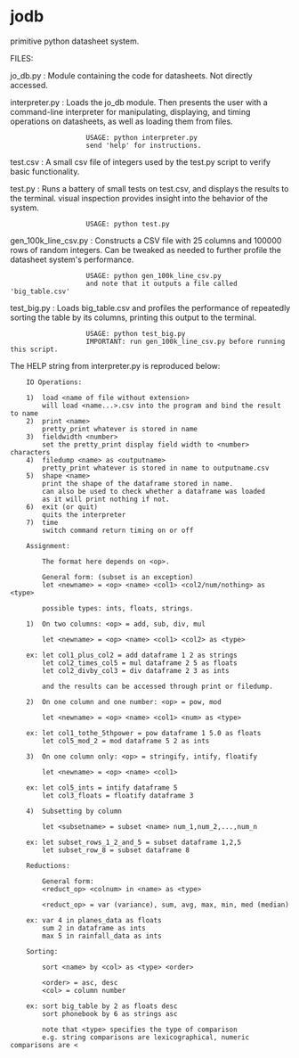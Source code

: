 # jodb
primitive python datasheet system.

FILES:

jo_db.py             : Module containing the code for datasheets. Not directly accessed.

interpreter.py       : Loads the jo_db module. Then presents the user with a command-line interpreter
                       for manipulating, displaying, and timing operations on datasheets, as well as
                       loading them from files.

                       USAGE: python interpreter.py
                       send 'help' for instructions.

test.csv             : A small csv file of integers used by the test.py script to verify basic functionality.

test.py              : Runs a battery of small tests on test.csv, and displays the results to the terminal.
                       visual inspection provides insight into the behavior of the system.

                       USAGE: python test.py

gen_100k_line_csv.py : Constructs a CSV file with 25 columns and 100000 rows of random integers.
                       Can be tweaked as needed to further profile the datasheet system's performance.

                       USAGE: python gen_100k_line_csv.py
                       and note that it outputs a file called 'big_table.csv'

test_big.py          : Loads big_table.csv and profiles the performance of repeatedly sorting the table
                       by its columns, printing this output to the terminal.

                       USAGE: python test_big.py
                       IMPORTANT: run gen_100k_line_csv.py before running this script.

The HELP string from interpreter.py is reproduced below:

        IO Operations:

        1)  load <name of file without extension>
            will load <name...>.csv into the program and bind the result to name
        2)  print <name>
            pretty_print whatever is stored in name
        3)  fieldwidth <number>
            set the pretty_print display field width to <number> characters
        4)  filedump <name> as <outputname>
            pretty_print whatever is stored in name to outputname.csv
        5)  shape <name>
            print the shape of the dataframe stored in name.
            can also be used to check whether a dataframe was loaded
            as it will print nothing if not.
        6)  exit (or quit)
            quits the interpreter
        7)  time
            switch command return timing on or off

        Assignment:

            The format here depends on <op>.

            General form: (subset is an exception)
            let <newname> = <op> <name> <col1> <col2/num/nothing> as <type>

            possible types: ints, floats, strings.

        1)  On two columns: <op> = add, sub, div, mul

            let <newname> = <op> <name> <col1> <col2> as <type>

        ex: let col1_plus_col2 = add dataframe 1 2 as strings
            let col2_times_col5 = mul dataframe 2 5 as floats
            let col2_divby_col3 = div dataframe 2 3 as ints

            and the results can be accessed through print or filedump.

        2)  On one column and one number: <op> = pow, mod

            let <newname> = <op> <name> <col1> <num> as <type>

        ex: let col1_tothe_5thpower = pow dataframe 1 5.0 as floats
            let col5_mod_2 = mod dataframe 5 2 as ints

        3)  On one column only: <op> = stringify, intify, floatify

            let <newname> = <op> <name> <col1>

        ex: let col5_ints = intify dataframe 5
            let col3_floats = floatify dataframe 3

        4)  Subsetting by column

            let <subsetname> = subset <name> num_1,num_2,...,num_n

        ex: let subset_rows_1_2_and_5 = subset dataframe 1,2,5
            let subset_row_8 = subset dataframe 8

        Reductions:

            General form:
            <reduct_op> <colnum> in <name> as <type>

            <reduct_op> = var (variance), sum, avg, max, min, med (median)

        ex: var 4 in planes_data as floats
            sum 2 in dataframe as ints
            max 5 in rainfall_data as ints

        Sorting:

            sort <name> by <col> as <type> <order>

            <order> = asc, desc
            <col> = column number

        ex: sort big_table by 2 as floats desc
            sort phonebook by 6 as strings asc

            note that <type> specifies the type of comparison
            e.g. string comparisons are lexicographical, numeric comparisons are <
